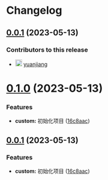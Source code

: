 # Changelog

## [0.0.1](https://github.com/JayYuen666/vue-app/compare/0.1.0...v0.0.1) (2023-05-13)



### Contributors to this release

- <img src="https://avatars.githubusercontent.com/u/53552772?v&#x3D;4&amp;s&#x3D;18" alt="avatar" width="18"/> [yuanjiang](https://github.com/JayYuen666 "+22414/-360 ()")

# [0.1.0](https://github.com/JayYuen666/vue-app/compare/16c8aac4fdca3d106c596e47d8c5767866382220...0.1.0) (2023-05-13)


### Features

* **custom:** 初始化项目 ([16c8aac](https://github.com/JayYuen666/vue-app/commit/16c8aac4fdca3d106c596e47d8c5767866382220))

## [0.0.1](https://github.com/JayYuen666/vue-app/compare/0.1.0...v0.0.1) (2023-05-13)

### Features

* **custom:** 初始化项目 ([16c8aac](https://github.com/JayYuen666/vue-app/commit/16c8aac4fdca3d106c596e47d8c5767866382220))